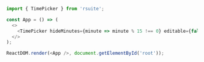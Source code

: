 <!--start-code-->

```js
import { TimePicker } from 'rsuite';

const App = () => (
  <>
    <TimePicker hideMinutes={minute => minute % 15 !== 0} editable={false} />
  </>
);

ReactDOM.render(<App />, document.getElementById('root'));
```

<!--end-code-->
